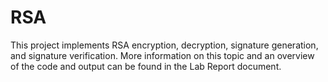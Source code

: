 # RSA

This project implements RSA encryption, decryption, signature generation, and signature verification. More information on this topic and an overview of the code and output can be found in the Lab Report document.
